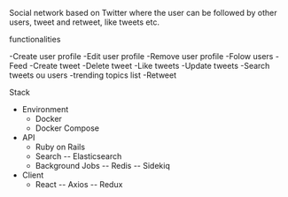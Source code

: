 Social network based on Twitter where the user can be followed by other users, tweet and retweet, like tweets etc.

functionalities

-Create user profile
-Edit user profile
-Remove user profile
-Folow users
-Feed
-Create tweet
-Delete tweet
-Like tweets
-Update tweets
-Search tweets ou users
-trending topics list
-Retweet

Stack
- Environment
	* Docker
	* Docker Compose
- API
	* Ruby on Rails
	* Search
		-- Elasticsearch
	* Background Jobs
		-- Redis
		-- Sidekiq
- Client
	* React
		-- Axios
		-- Redux
